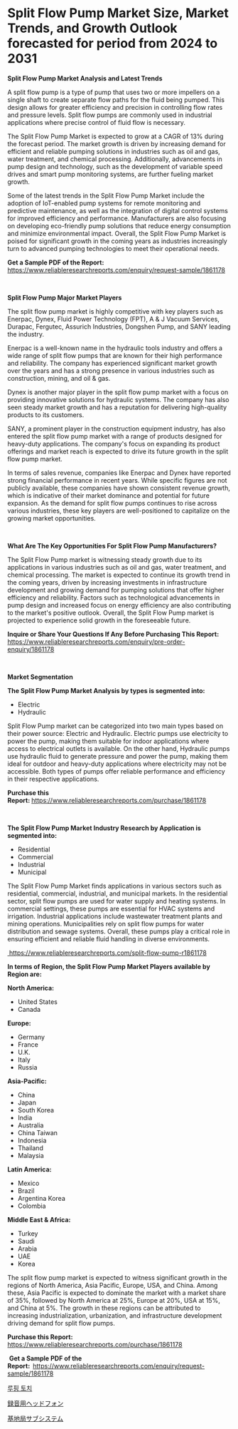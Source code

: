 <p><h1>Split Flow Pump Market Size, Market Trends, and Growth Outlook forecasted for period from 2024 to 2031</h1></p><p><strong>Split Flow Pump Market Analysis and Latest Trends</strong></p>
<p><p>A split flow pump is a type of pump that uses two or more impellers on a single shaft to create separate flow paths for the fluid being pumped. This design allows for greater efficiency and precision in controlling flow rates and pressure levels. Split flow pumps are commonly used in industrial applications where precise control of fluid flow is necessary.</p><p>The Split Flow Pump Market is expected to grow at a CAGR of 13% during the forecast period. The market growth is driven by increasing demand for efficient and reliable pumping solutions in industries such as oil and gas, water treatment, and chemical processing. Additionally, advancements in pump design and technology, such as the development of variable speed drives and smart pump monitoring systems, are further fueling market growth.</p><p>Some of the latest trends in the Split Flow Pump Market include the adoption of IoT-enabled pump systems for remote monitoring and predictive maintenance, as well as the integration of digital control systems for improved efficiency and performance. Manufacturers are also focusing on developing eco-friendly pump solutions that reduce energy consumption and minimize environmental impact. Overall, the Split Flow Pump Market is poised for significant growth in the coming years as industries increasingly turn to advanced pumping technologies to meet their operational needs.</p></p>
<p><strong>Get a Sample PDF of the Report:&nbsp;</strong> <a href="https://www.reliableresearchreports.com/enquiry/request-sample/1861178">https://www.reliableresearchreports.com/enquiry/request-sample/1861178</a></p>
<p>&nbsp;</p>
<p><strong>Split Flow Pump Major Market Players</strong></p>
<p><p>The split flow pump market is highly competitive with key players such as Enerpac, Dynex, Fluid Power Technology (FPT), A & J Vacuum Services, Durapac, Fergutec, Assurich Industries, Dongshen Pump, and SANY leading the industry. </p><p>Enerpac is a well-known name in the hydraulic tools industry and offers a wide range of split flow pumps that are known for their high performance and reliability. The company has experienced significant market growth over the years and has a strong presence in various industries such as construction, mining, and oil & gas.</p><p>Dynex is another major player in the split flow pump market with a focus on providing innovative solutions for hydraulic systems. The company has also seen steady market growth and has a reputation for delivering high-quality products to its customers.</p><p>SANY, a prominent player in the construction equipment industry, has also entered the split flow pump market with a range of products designed for heavy-duty applications. The company's focus on expanding its product offerings and market reach is expected to drive its future growth in the split flow pump market.</p><p>In terms of sales revenue, companies like Enerpac and Dynex have reported strong financial performance in recent years. While specific figures are not publicly available, these companies have shown consistent revenue growth, which is indicative of their market dominance and potential for future expansion. As the demand for split flow pumps continues to rise across various industries, these key players are well-positioned to capitalize on the growing market opportunities.</p></p>
<p>&nbsp;</p>
<p><strong>What Are The Key Opportunities For Split Flow Pump Manufacturers?</strong></p>
<p><p>The Split Flow Pump market is witnessing steady growth due to its applications in various industries such as oil and gas, water treatment, and chemical processing. The market is expected to continue its growth trend in the coming years, driven by increasing investments in infrastructure development and growing demand for pumping solutions that offer higher efficiency and reliability. Factors such as technological advancements in pump design and increased focus on energy efficiency are also contributing to the market's positive outlook. Overall, the Split Flow Pump market is projected to experience solid growth in the foreseeable future.</p></p>
<p><strong>Inquire or Share Your Questions If Any Before Purchasing This Report:</strong> <a href="https://www.reliableresearchreports.com/enquiry/pre-order-enquiry/1861178">https://www.reliableresearchreports.com/enquiry/pre-order-enquiry/1861178</a></p>
<p>&nbsp;</p>
<p><strong>Market Segmentation</strong></p>
<p><strong>The Split Flow Pump Market Analysis by types is segmented into:</strong></p>
<p><ul><li>Electric</li><li>Hydraulic</li></ul></p>
<p><p>Split Flow Pump market can be categorized into two main types based on their power source: Electric and Hydraulic. Electric pumps use electricity to power the pump, making them suitable for indoor applications where access to electrical outlets is available. On the other hand, Hydraulic pumps use hydraulic fluid to generate pressure and power the pump, making them ideal for outdoor and heavy-duty applications where electricity may not be accessible. Both types of pumps offer reliable performance and efficiency in their respective applications.</p></p>
<p><strong>Purchase this Report:&nbsp;</strong><a href="https://www.reliableresearchreports.com/purchase/1861178">https://www.reliableresearchreports.com/purchase/1861178</a></p>
<p>&nbsp;</p>
<p><strong>The Split Flow Pump Market Industry Research by Application is segmented into:</strong></p>
<p><ul><li>Residential</li><li>Commercial</li><li>Industrial</li><li>Municipal</li></ul></p>
<p><p>The Split Flow Pump Market finds applications in various sectors such as residential, commercial, industrial, and municipal markets. In the residential sector, split flow pumps are used for water supply and heating systems. In commercial settings, these pumps are essential for HVAC systems and irrigation. Industrial applications include wastewater treatment plants and mining operations. Municipalities rely on split flow pumps for water distribution and sewage systems. Overall, these pumps play a critical role in ensuring efficient and reliable fluid handling in diverse environments.</p></p>
<p><a href="https://www.reliableresearchreports.com/split-flow-pump-r1861178">&nbsp;https://www.reliableresearchreports.com/split-flow-pump-r1861178</a></p>
<p><strong>In terms of Region, the Split Flow Pump Market Players available by Region are:</strong></p>
<p>
    <p> <strong> North America: </strong>
        <ul>
            <li>United States</li>
            <li>Canada</li>
        </ul>
        </p> 
    <p> <strong> Europe: </strong>
        <ul>
            <li>Germany</li>
            <li>France</li>
            <li>U.K.</li>
            <li>Italy</li>
            <li>Russia</li>
        </ul>
        </p> 
    <p> <strong> Asia-Pacific: </strong>
        <ul>
            <li>China</li>
            <li>Japan</li>
            <li>South Korea</li>
            <li>India</li>
            <li>Australia</li>
            <li>China Taiwan</li>
            <li>Indonesia</li>
            <li>Thailand</li>
            <li>Malaysia</li>
        </ul>
        </p> 
    <p> <strong> Latin America: </strong>
        <ul>
            <li>Mexico</li>
            <li>Brazil</li>
            <li>Argentina Korea</li>
            <li>Colombia</li>
        </ul>
        </p> 
    <p> <strong> Middle East & Africa: </strong>
        <ul>
            <li>Turkey</li>
            <li>Saudi</li>
            <li>Arabia</li>
            <li>UAE</li>
            <li>Korea</li>
        </ul>
    </p>
    </p>
<p><p>The split flow pump market is expected to witness significant growth in the regions of North America, Asia Pacific, Europe, USA, and China. Among these, Asia Pacific is expected to dominate the market with a market share of 35%, followed by North America at 25%, Europe at 20%, USA at 15%, and China at 5%. The growth in these regions can be attributed to increasing industrialization, urbanization, and infrastructure development driving demand for split flow pumps.</p></p>
<p><strong>Purchase this Report: </strong><a href="https://www.reliableresearchreports.com/purchase/1861178">https://www.reliableresearchreports.com/purchase/1861178</a></p>
<p>&nbsp;<strong>Get a Sample PDF of the Report:&nbsp;&nbsp;</strong><a href="https://www.reliableresearchreports.com/enquiry/request-sample/1861178">https://www.reliableresearchreports.com/enquiry/request-sample/1861178</a></p>
<p><strong></strong></p>
<p><p><a href="https://medium.com/@thadnader1941/%EC%A7%80%EB%B6%95-%ED%86%A0%EC%B9%98-%EC%8B%9C%EC%9E%A5-%EB%B3%B4%EA%B3%A0%EC%84%9C%EB%8A%94-%EC%9D%B4-%EC%8B%9C%EC%9E%A5%EC%9D%98-%EC%B5%9C%EC%8B%A0-%ED%8A%B8%EB%A0%8C%EB%93%9C%EC%99%80-%EC%84%B1%EC%9E%A5-%EA%B8%B0%ED%9A%8C%EB%A5%BC-%EB%B3%B4%EC%97%AC%EC%A4%8D%EB%8B%88%EB%8B%A4-4e0eb05a44e6">루핑 토치</a></p><p><a href="https://medium.com/@karinaokon69/%E9%8C%B2%E9%9F%B3%E3%83%98%E3%83%83%E3%83%89%E3%83%9B%E3%83%B3%E5%B8%82%E5%A0%B4%E8%A6%8F%E6%A8%A1-%E5%B8%82%E5%A0%B4%E5%8B%95%E5%90%91%E3%81%A8%E5%B8%82%E5%A0%B4%E4%BA%88%E6%B8%AC-2024%E5%B9%B4%E3%81%8B%E3%82%892031%E5%B9%B4-c2068257e554">録音用ヘッドフォン</a></p><p><a href="https://medium.com/@eugenethompson65/%E5%9F%BA%E5%9C%B0%E5%B1%80%E3%82%B5%E3%83%96%E3%82%B7%E3%82%B9%E3%83%86%E3%83%A0%E5%B8%82%E5%A0%B4%E3%81%AE%E5%88%86%E6%9E%90%E3%81%A82024%E5%B9%B4%E3%81%8B%E3%82%892031%E5%B9%B4%E3%81%BE%E3%81%A7%E3%81%AE%E6%9C%9F%E9%96%93%E3%81%AB%E4%BA%88%E6%B8%AC%E3%81%95%E3%82%8C%E3%82%8B%E3%82%B5%E3%82%A4%E3%82%BA-f11ed9c59153">基地局サブシステム</a></p></p>